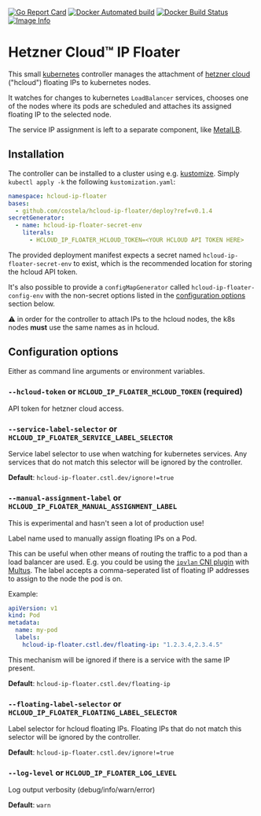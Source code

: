 [![Go Report Card](https://goreportcard.com/badge/github.com/costela/hcloud-ip-floater)](https://goreportcard.com/report/github.com/costela/hcloud-ip-floater)
[![Docker Automated build](https://img.shields.io/docker/cloud/automated/costela/hcloud-ip-floater.svg)](https://hub.docker.com/r/costela/hcloud-ip-floater)
[![Docker Build Status](https://img.shields.io/docker/cloud/build/costela/hcloud-ip-floater.svg)](https://hub.docker.com/r/costela/hcloud-ip-floater/builds)
[![Image Info](https://images.microbadger.com/badges/image/costela/hcloud-ip-floater.svg)](https://hub.docker.com/r/costela/hcloud-ip-floater/tags)


# Hetzner Cloud™ IP Floater

This small [kubernetes](https://kubernetes.io/) controller manages the attachment of
[hetzner cloud](https://hetzner.cloud) ("hcloud") floating IPs to kubernetes nodes.

It watches for changes to kubernetes `LoadBalancer` services, chooses one of the nodes where its pods are scheduled and
attaches its assigned floating IP to the selected node.

The service IP assignment is left to a separate component, like [MetalLB](https://metallb.universe.tf/).

## Installation

The controller can be installed to a cluster using e.g. [kustomize](https://kustomize.io/). Simply `kubectl apply -k` the
following `kustomization.yaml`:

```yaml
namespace: hcloud-ip-floater
bases:
  - github.com/costela/hcloud-ip-floater/deploy?ref=v0.1.4
secretGenerator:
  - name: hcloud-ip-floater-secret-env
    literals:
      - HCLOUD_IP_FLOATER_HCLOUD_TOKEN=<YOUR HCLOUD API TOKEN HERE>
```

The provided deployment manifest expects a secret named `hcloud-ip-floater-secret-env` to exist, which is the
recommended location for storing the hcloud API token.

It's also possible to provide a `configMapGenerator` called `hcloud-ip-floater-config-env` with the non-secret options
listed in the [configuration options](#configuration-options) section below.

⚠ in order for the controller to attach IPs to the hcloud nodes, the k8s nodes **must** use the same names as in
hcloud.

## Configuration options

Either as command line arguments or environment variables.

### `--hcloud-token` or `HCLOUD_IP_FLOATER_HCLOUD_TOKEN` **(required)**

API token for hetzner cloud access.

### `--service-label-selector` or `HCLOUD_IP_FLOATER_SERVICE_LABEL_SELECTOR`

Service label selector to use when watching for kubernetes services. Any services that do not match this selector will be ignored by the controller.

**Default**: `hcloud-ip-floater.cstl.dev/ignore!=true`

### `--manual-assignment-label` or `HCLOUD_IP_FLOATER_MANUAL_ASSIGNMENT_LABEL`

This is experimental and hasn't seen a lot of production use!

Label name used to manually assign floating IPs on a Pod.

This can be useful when other means of routing the traffic to a pod than a load balancer are used. E.g. you could be using the [`ipvlan` CNI plugin](https://www.cni.dev/plugins/current/main/ipvlan/) with [Multus](https://github.com/k8snetworkplumbingwg/multus-cni/).
The label accepts a comma-seperated list of floating IP addresses to assign to the node the pod is on.

Example:
```yaml
apiVersion: v1
kind: Pod
metadata:
  name: my-pod
  labels:
    hcloud-ip-floater.cstl.dev/floating-ip: "1.2.3.4,2.3.4.5"
```

This mechanism will be ignored if there is a service with the same IP present.

**Default**: `hcloud-ip-floater.cstl.dev/floating-ip`

### `--floating-label-selector` or `HCLOUD_IP_FLOATER_FLOATING_LABEL_SELECTOR`

Label selector for hcloud floating IPs. Floating IPs that do not match this selector will be ignored by the controller.

**Default**: `hcloud-ip-floater.cstl.dev/ignore!=true`

### `--log-level` or `HCLOUD_IP_FLOATER_LOG_LEVEL`

Log output verbosity (debug/info/warn/error)

**Default**: `warn`
